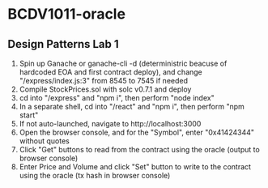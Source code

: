 # BCDV1011-oracle
## Design Patterns Lab 1

1. Spin up Ganache or ganache-cli -d (deterministric beacuse of hardcoded EOA and first contract deploy), and change "/express/index.js:3" from 8545 to 7545 if needed
2. Compile StockPrices.sol with solc v0.7.1 and deploy
3. cd into "/express" and "npm i", then perform "node index"
4. In a separate shell, cd into "/react" and "npm i", then perform "npm start"
5. If not auto-launched, navigate to http://localhost:3000
6. Open the browser console, and for the "Symbol", enter "0x41424344" without quotes
7. Click "Get" buttons to read from the contract using the oracle (output to browser console)
8. Enter Price and Volume and click "Set" button to write to the contract using the oracle (tx hash in browser console)
